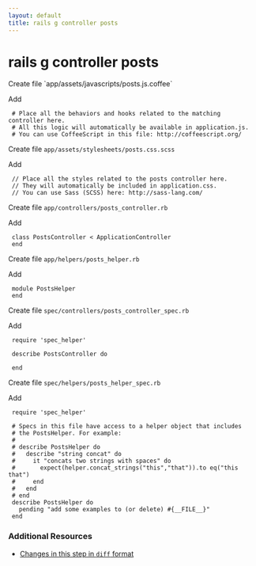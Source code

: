 ```yaml
---
layout: default
title: rails g controller posts
---
```


<h1 id="main">rails g controller posts</h1>
Create file `app/assets/javascripts/posts.js.coffee`

Add
<pre><code> # Place all the behaviors and hooks related to the matching controller here.
 # All this logic will automatically be available in application.js.
 # You can use CoffeeScript in this file: http://coffeescript.org/</code></pre>


Create file `app/assets/stylesheets/posts.css.scss`

Add
<pre><code> // Place all the styles related to the posts controller here.
 // They will automatically be included in application.css.
 // You can use Sass (SCSS) here: http://sass-lang.com/</code></pre>


Create file `app/controllers/posts_controller.rb`

Add
<pre><code> class PostsController &lt; ApplicationController
 end</code></pre>


Create file `app/helpers/posts_helper.rb`

Add
<pre><code> module PostsHelper
 end</code></pre>


Create file `spec/controllers/posts_controller_spec.rb`

Add
<pre><code> require &#39;spec_helper&#39;
&nbsp;
 describe PostsController do
&nbsp;
 end</code></pre>


Create file `spec/helpers/posts_helper_spec.rb`

Add
<pre><code> require &#39;spec_helper&#39;
&nbsp;
 # Specs in this file have access to a helper object that includes
 # the PostsHelper. For example:
 #
 # describe PostsHelper do
 #   describe &quot;string concat&quot; do
 #     it &quot;concats two strings with spaces&quot; do
 #       expect(helper.concat_strings(&quot;this&quot;,&quot;that&quot;)).to eq(&quot;this that&quot;)
 #     end
 #   end
 # end
 describe PostsHelper do
   pending &quot;add some examples to (or delete) #{__FILE__}&quot;
 end</code></pre>



### Additional Resources

* [Changes in this step in `diff` format](https://github.com/stevenhallen/rails_getting_started_bdd/commit/76919d67fa77f900b20c42948b6b8046a38c8d5b)

